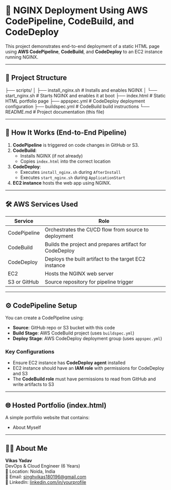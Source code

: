 # 🚀 NGINX Deployment Using AWS CodePipeline, CodeBuild, and CodeDeploy

This project demonstrates end-to-end deployment of a static HTML page using **AWS CodePipeline**, **CodeBuild**, and **CodeDeploy** to an EC2 instance running NGINX.

---

## 📂 Project Structure

├── scripts/
│ ├── install_nginx.sh # Installs and enables NGINX
│ └── start_nginx.sh # Starts NGINX and enables it at boot
├── index.html # Static HTML portfolio page
├── appspec.yml # CodeDeploy deployment configuration
├── buildspec.yml # CodeBuild build instructions
└── README.md # Project documentation (this file)


---

## 🧪 How It Works (End-to-End Pipeline)

1. **CodePipeline** is triggered on code changes in GitHub or S3.
2. **CodeBuild**:
   - Installs NGINX (if not already)
   - Copies `index.html` into the correct location
3. **CodeDeploy**:
   - Executes `install_nginx.sh` during `AfterInstall`
   - Executes `start_nginx.sh` during `ApplicationStart`
4. **EC2 instance** hosts the web app using NGINX.

---

## 🛠️ AWS Services Used

| Service       | Role                                                                 |
|---------------|----------------------------------------------------------------------|
| CodePipeline  | Orchestrates the CI/CD flow from source to deployment                |
| CodeBuild     | Builds the project and prepares artifact for CodeDeploy              |
| CodeDeploy    | Deploys the built artifact to the target EC2 instance                |
| EC2           | Hosts the NGINX web server                                           |
| S3 or GitHub  | Source repository for pipeline trigger                               |

---

## ⚙️ CodePipeline Setup

You can create a CodePipeline using:

- **Source**: GitHub repo or S3 bucket with this code
- **Build Stage**: AWS CodeBuild project (uses `buildspec.yml`)
- **Deploy Stage**: AWS CodeDeploy deployment group (uses `appspec.yml`)

### Key Configurations

- Ensure EC2 instance has **CodeDeploy agent** installed
- EC2 instance should have an **IAM role** with permissions for CodeDeploy and S3
- The **CodeBuild role** must have permissions to read from GitHub and write artifacts to S3

---

## 🌐 Hosted Portfolio (index.html)

A simple portfolio website that contains:

- About Myself

---

## 🧑‍💻 About Me

**Vikas Yadav**  
DevOps & Cloud Engineer (6 Years)  
📍 Location: Noida, India  
📧 Email: [singhvikas180196@gmail.com](mailto:singhvikas180196@gmail.com)  
🔗 LinkedIn: [linkedin.com/in/yourprofile](https://linkedin.com/in/yourprofile)

